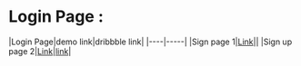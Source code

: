 # Login Page : 

|Login Page|demo link|dribbble link|
|----|-----|
|Sign page 1|[Link](https://sm8uti.github.io/Ui_Compnents/Login%20Page/Login1.html)||
|Sign up page 2|[Link](https://sm8uti.github.io/Ui_Compnents/Login%20Page/Login2.html)|[link](https://dribbble.com/shots/18514183-Sign-up-web-page-ui-design)|